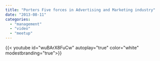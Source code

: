 ```yaml
---
title: "Porters Five forces in Advertising and Marketing industry"
date: "2013-08-11"
categories: 
  - "management"
  - "video"
  - "meetup"
---
```



{{< youtube id="wuBArX8FuCw" autoplay="true" color="white" modestbranding="true">}}

